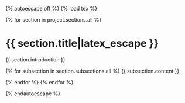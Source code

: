 {% autoescape off %}
{% load tex %}

{% for section in project.sections.all %}
# {{ section.title|latex_escape }}

{{ section.introduction }}

{% for subsection in section.subsections.all %}
{{ subsection.content }}

{% endfor %}
{% endfor %}

{% endautoescape %}
